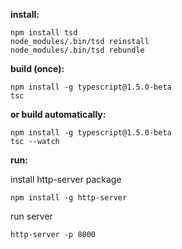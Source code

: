 **install:**

    npm install tsd
    node_modules/.bin/tsd reinstall
    node_modules/.bin/tsd rebundle


**build (once):**

    npm install -g typescript@1.5.0-beta
    tsc

**or build automatically:**

    npm install -g typescript@1.5.0-beta
    tsc --watch

**run:**

install http-server package

    npm install -g http-server 
 
run server 

    http-server -p 8000
 